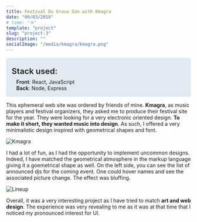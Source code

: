 ```yaml
---
title: Festival Du Graux Son with Kmagra
date: "09/03/2019"
# time: "☕️"
template: "project"
slug: "project-3"
description: ""
socialImage: "/media/kmagra/kmagra.png"
---
```


<div style="background-color: #E4EAF1; padding: 15px; border-radius: 4px;">
<div style="font-size: 1.375rem; font-weight: 600; margin-top: 0.5rem; margin-bottom: 0.5rem;">Stack used:</div>
<div style="margin-left: 0.8rem;"><span style="font-weight: 600;">Front</span>: React, JavaScript</div>
<div style="margin-left: 0.8rem;"><span style="font-weight: 600;">Back</span>: Node, Express</div>
</div>

This ephemeral web site was ordered by friends of mine. <strong>Kmagra</strong>, as music players and festival organizers, they asked me to produce their festival site for the year. They were looking for a very electronic oriented design. <strong>To make it short, they wanted music into design</strong>. As such, I offered a very minimalistic design inspired with geometrical shapes and font.

![Kmagra](/media/kmagra/kmagra.png)

I had a lot of fun, as I had the opportunity to implement uncommon designs. Indeed, I have matched the geometrical atmosphere in the markup language giving it a goemetrical shape as well. On the left side, you can see the list of announced djs for the coming event. One could hover names and see the associated picture change. The effect was bluffing.

![Lineup](/media/kmagra/lineup.png)

Overall, it was a very interesting project as I have tried to match <strong>art and web design</strong>. The experience was very revealing to me as it was at that time that I noticed my pronounced interest for UI.